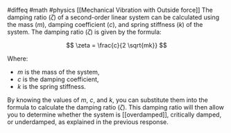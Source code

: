 #diffeq #math #physics 
[[Mechanical Vibration with Outside force]]
The damping ratio ($\zeta$) of a second-order linear system can be calculated using the mass ($m$), damping coefficient ($c$), and spring stiffness ($k$) of the system. The damping ratio ($\zeta$) is given by the formula:

$$
\zeta = \frac{c}{2 \sqrt{mk}}
$$

Where:
- $m$ is the mass of the system,
- $c$ is the damping coefficient,
- $k$ is the spring stiffness.

By knowing the values of $m$, $c$, and $k$, you can substitute them into the formula to calculate the damping ratio ($\zeta$). This damping ratio will then allow you to determine whether the system is [[overdamped]], critically damped, or underdamped, as explained in the previous response.
